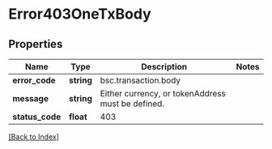 # Error403OneTxBody

## Properties

Name | Type | Description | Notes
------------ | ------------- | ------------- | -------------
**error_code** | **string** | bsc.transaction.body |
**message** | **string** | Either currency, or tokenAddress must be defined. |
**status_code** | **float** | 403 |

[[Back to Index]](../index.md)
